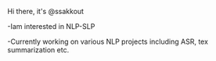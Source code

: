 Hi there, it's @ssakkout

-Iam interested in NLP-SLP

-Currently working on various NLP projects including ASR, tex summarization etc.





<!---
ssakkout/ssakkout is a ✨ special ✨ repository because its `README.md` (this file) appears on your GitHub profile.
You can click the Preview link to take a look at your changes.
--->
